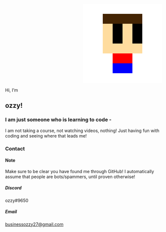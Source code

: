 <img 
    style="display: block; 
           margin-left: 50%;
           margin-right: 50%;"
    src="https://raw.githubusercontent.com/ozzyDev27/ozzyDev27/master/ozzyLogo.png" 
    alt="ozzy">
</img>

Hi, I’m 
## ozzy!
### I am just someone who is learning to code -
I am not taking a course, not watching videos, nothing! Just having fun with coding and seeing where that leads me!
### Contact
#### Note
Make sure to be clear you have found me through GitHub! I automatically assume that people are bots/spammers, until proven otherwise!
##### Discord
ozzy#9650
##### Email
businessozzy27@gmail.com
